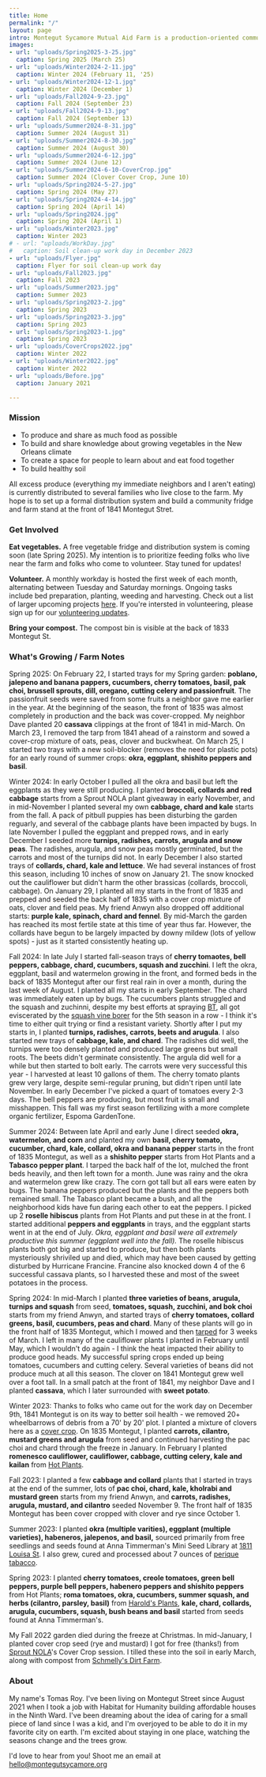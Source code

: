 ```yaml
---
title: Home
permalink: "/"
layout: page
intro: Montegut Sycamore Mutual Aid Farm is a production-oriented community garden located at the intersection of Montegut and Prieur in New Orleans' 9th Ward.
images:
- url: "uploads/Spring2025-3-25.jpg"
  caption: Spring 2025 (March 25)
- url: "uploads/Winter2024-2-11.jpg"
  caption: Winter 2024 (February 11, '25)
- url: "uploads/Winter2024-12-1.jpg"
  caption: Winter 2024 (December 1)
- url: "uploads/Fall2024-9-23.jpg"
  caption: Fall 2024 (September 23)
- url: "uploads/Fall2024-9-13.jpg"
  caption: Fall 2024 (September 13)
- url: "uploads/Summer2024-8-31.jpg"
  caption: Summer 2024 (August 31)
- url: "uploads/Summer2024-8-30.jpg"
  caption: Summer 2024 (August 30)
- url: "uploads/Summer2024-6-12.jpg"
  caption: Summer 2024 (June 12)
- url: "uploads/Summer2024-6-10-CoverCrop.jpg"
  caption: Summer 2024 (Clover Cover Crop, June 10)
- url: "uploads/Spring2024-5-27.jpg"
  caption: Spring 2024 (May 27)
- url: "uploads/Spring2024-4-14.jpg"
  caption: Spring 2024 (April 14)
- url: "uploads/Spring2024.jpg"
  caption: Spring 2024 (April 1)
- url: "uploads/Winter2023.jpg"
  caption: Winter 2023
# - url: "uploads/WorkDay.jpg"
#   caption: Soil clean-up work day in December 2023
- url: "uploads/Flyer.jpg"
  caption: Flyer for soil clean-up work day
- url: "uploads/Fall2023.jpg"
  caption: Fall 2023
- url: "uploads/Summer2023.jpg"
  caption: Summer 2023
- url: "uploads/Spring2023-2.jpg"
  caption: Spring 2023
- url: "uploads/Spring2023-3.jpg"
  caption: Spring 2023
- url: "uploads/Spring2023-1.jpg"
  caption: Spring 2023
- url: "uploads/CoverCrops2022.jpg"
  caption: Winter 2022
- url: "uploads/Winter2022.jpg"
  caption: Winter 2022
- url: "uploads/Before.jpg"
  caption: January 2021

---
```


### Mission
- To produce and share as much food as possible
- To build and share knowledge about growing vegetables in the New Orleans climate
- To create a space for people to learn about and eat food together
- To build healthy soil

All excess produce (everything my immediate neighbors and I aren't eating) is currently distributed to several families who live close to the farm. My hope is to set up a formal distribution system and build a community fridge and farm stand at the front of 1841 Montegut Stret.

### Get Involved

**Eat vegetables.** A free vegetable fridge and distribution system is coming soon (late Spring 2025). My intention is to prioritize feeding folks who live near the farm and folks who come to volunteer. Stay tuned for updates!

**Volunteer.** A monthly workday is hosted the first week of each month, alternating between Tuesday and Saturday mornings. Ongoing tasks include bed preparation, planting, weeding and harvesting. Check out a list of larger upcoming projects [here](https://tomasroy.notion.site/Montegut-Sycamore-projects-log-35b38e16fefa4edbab81669d1cc5d579). If you're intersted in volunteering, please sign up for our [volunteering updates](https://forms.gle/mdxgoZiBtzEYndTW6).

**Bring your compost.** The compost bin is visible at the back of 1833 Montegut St.

### What's Growing / Farm Notes

Spring 2025: On February 22, I started trays for my Spring garden: **poblano, jalepeno and banana pappers, cucumbers, cherry tomatoes, basil, pak choi, brussell sprouts, dill, oregano, cutting celery and passionfruit**. The passionfruit seeds were saved from some fruits a neighbor gave me earlier in the year. At the beginning of the season, the front of 1835 was almost completely in production and the back was cover-cropped. My neighbor Dave planted 20 **cassava** clippings at the front of 1841 in mid-March. On March 23, I removed the tarp from 1841 ahead of a rainstorm and sowed a cover-crop mixture of oats, peas, clover and buckwheat. On March 25, I started two trays with a new soil-blocker (removes the need for plastic pots) for an early round of summer crops: **okra, eggplant, shishito peppers and basil**.

Winter 2024: In early October I pulled all the okra and basil but left the eggplants as they were still producing. I planted **broccoli, collards and red cabbage** starts from a Sprout NOLA plant giveaway in early November, and in mid-November I planted several my own **cabbage, chard and kale** starts from the fall. A pack of pitbull puppies has been disturbing the garden reguarly, and several of the cabbage plants have been impacted by bugs. In late November I pulled the eggplant and prepped rows, and in early December I seeded more **turnips, radishes, carrots, arugula and snow peas**. The radishes, arugula, and snow peas mostly germinated, but the carrots and most of the turnips did not. In early December I also started trays of **collards, chard, kale and lettuce**. We had several instances of frost this season, including 10 inches of snow on January 21. The snow knocked out the cauliflower but didn't harm the other brassicas (collards, broccoli, cabbage). On January 29, I planted all my starts in the front of 1835 and prepped and seeded the back half of 1835 with a cover crop mixture of oats, clover and field peas. My friend Anwyn also dropped off additional starts: **purple kale, spinach, chard and fennel**. By mid-March the garden has reached its most fertile state at this time of year thus far. However, the collards have begun to be largely impacted by downy mildew (lots of yellow spots) - just as it started consistently heating up.

Fall 2024: In late July I started fall-season trays of **cherry tomaotes, bell peppers, cabbage, chard, cucumbers, squash and zucchini**. I left the okra, eggplant, basil and watermelon growing in the front, and formed beds in the back of 1835 Montegut after our first real rain in over a month, during the last week of August. I planted all my starts in early September. The chard was immediately eaten up by bugs. The cucumbers plants struggled and the squash and zuchinni, despite my best efforts at spraying [BT](https://en.wikipedia.org/wiki/Bacillus_thuringiensis), all got eviscerated by the [squash vine borer](https://en.wikipedia.org/wiki/Squash_vine_borer) for the 5th season in a row - I think it's time to either quit trying or find a resistant variety. Shortly after I put my starts in, I planted **turnips, radishes, carrots, beets and arugula**. I also started new trays of **cabbage, kale, and chard**. The radishes did well, the turnips were too densely planted and produced large greens but small roots. The beets didn't germinate consistently. The argula did well for a while but then started to bolt early. The carrots were very successful this year - I harvested at least 10 gallons of them. The cherry tomato plants grew very large, despite semi-regular pruning, but didn't ripen until late November. In early December I've picked a quart of tomatoes every 2-3 days. The bell peppers are producing, but most fruit is small and misshappen. This fall was my first season fertilizing with a more complete organic fertilizer, Espoma GardenTone.

Summer 2024: Between late April and early June I direct seeded **okra, watermelon, and corn** and planted my own **basil, cherry tomato, cucumber, chard, kale, collard, okra and banana pepper** starts in the front of 1835 Montegut, as well as a **shishito pepper** starts from Hot Plants and a **Tabasco pepper plant**. I tarped the back half of the lot, mulched the front beds heavily, and then left town for a month. June was rainy and the okra and watermelon grew like crazy. The corn got tall but all ears were eaten by bugs. The banana peppers produced but the plants and the peppers both remained small. The Tabasco plant became a bush, and all the neighborhood kids have fun daring each other to eat the peppers. I picked up 2 **roselle hibiscus** plants from Hot Plants and put these in at the front. I started additional **peppers and eggplants** in trays, and the eggplant starts went in at the end of July. *Okra, eggplant and basil were all extremely productive this summer (eggplant well into the fall).* The roselle hibiscus plants both got big and started to produce, but then both plants mysteriously shriviled up and died, which may have been caused by getting disturbed by Hurricane Francine. Francine also knocked down 4 of the 6 successful cassava plants, so I harvested these and most of the sweet potatoes in the process.

Spring 2024: In mid-March I planted **three varieties of beans, arugula, turnips and squash** from seed, **tomatoes, squash, zucchini, and bok choi** starts from my friend Anwyn, and started trays of **cherry tomatoes, collard greens, basil, cucumbers, peas and chard**. Many of these plants will go in the front half of 1835 Montegut, which I mowed and then [tarped](https://smallfarms.cornell.edu/projects/reduced-tillage/tarping/) for 3 weeks of March. I left in many of the cauliflower plants I planted in February until May, which I wouldn't do again - I think the heat impacted their ability to produce good heads. My successful spring crops ended up being tomatoes, cucumbers and cutting celery. Several varieties of beans did not produce much at all this season. The clover on 1841 Montegut grew well over a foot tall. In a small patch at the front of 1841, my neighbor Dave and I planted **cassava**, which I later surrounded with **sweet potato**.

Winter 2023: Thanks to folks who came out for the work day on December 9th, 1841 Montegut is on its way to better soil health - we removed 20+ wheelbarrows of debris from a 70' by 20' plot. I planted a mixture of clovers here as a [cover crop](https://www.usda.gov/peoples-garden/soil-health/cover-crops-crop-rotation). On 1835 Montegut, I planted **carrots, cilantro, mustard greens and arugula** from seed and continued harvesting the pac choi and chard through the freeze in January. In February I planted **romenesco cauliflower, cauliflower, cabbage, cutting celery, kale and kailan** from [Hot Plants](https://www.hotplantsnursery.com/).

Fall 2023: I planted a few **cabbage and collard** plants that I started in trays at the end of the summer, lots of **pac choi, chard, kale, kholrabi and mustard green** starts from my friend Anwyn, and **carrots, radishes, arugula, mustard, and cilantro** seeded November 9. The front half of 1835 Montegut has been cover cropped with clover and rye since October 1.

Summer 2023: I planted **okra (multiple varities), eggplant (multiple varieties), habeneros, jalepenos, and basil,** sourced primarily from free seedlings and seeds found at Anna Timmerman's Mini Seed Library at [1811 Louisa St](https://goo.gl/maps/oLDdyWYPLALtQKjf7). I also grew, cured and processed about 7 ounces of [perique tabacco](https://en.wikipedia.org/wiki/Perique).

Spring 2023: I planted **cherry tomatoes, creole tomatoes, green bell peppers, purple bell peppers, habenero peppers and shishito peppers** from Hot Plants; **roma tomatoes, okra, cucumbers, summer squash, and herbs (cilantro, parsley, basil)** from [Harold's Plants](https://www.haroldsplants.com/), **kale, chard, collards, arugula, cucumbers, squash, bush beans and basil** started from seeds found at Anna Timmerman's.

My Fall 2022 garden died during the freeze at Christmas. In mid-January, I planted cover crop seed (rye and mustard) I got for free (thanks!) from [Sprout NOLA](https://www.sproutnolafarm.org/)'s Cover Crop session. I tilled these into the soil in early March, along with compost from [Schmelly's Dirt Farm](https://www.schmellys.com/).

### About

My name's Tomas Roy. I've been living on Montegut Street since August 2021 when I took a job with Habitat for Humanity building affordable houses in the Ninth Ward. I've been dreaming about the idea of caring for a small piece of land since I was a kid, and I'm overjoyed to be able to do it in my favorite city on earth. I'm excited about staying in one place, watching the seasons change and the trees grow.

I'd love to hear from you! Shoot me an email at [hello@montegutsycamore.org](mailto:hello@montegutsycamore.org)